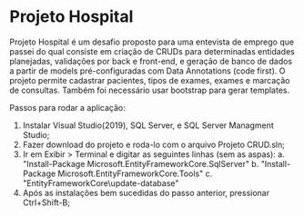 # Projeto Hospital

Projeto Hospital é um desafio proposto para uma entevista de emprego que passei do qual consiste em criação de CRUDs para determinadas entidades planejadas, validações por back e front-end, e geração de banco de dados a partir de models pré-configuradas com Data Annotations (code first).
O projeto permite cadastrar pacientes, tipos de exames, exames e marcação de consultas. Também foi necessário usar bootstrap para gerar templates.

Passos para rodar a aplicação:

1. Instalar Visual Studio(2019), SQL Server, e SQL Server Managment Studio;
2. Fazer download do projeto e roda-lo com o arquivo Projeto CRUD.sln;
3. Ir em Exibir > Terminal e digitar as seguintes linhas (sem as aspas):
  a. "Install-Package Microsoft.EntityFrameworkCore.SqlServer"
  b. "Install-Package Microsoft.EntityFrameworkCore.Tools"
  c. "EntityFrameworkCore\update-database"
4. Após as instalações bem sucedidas do passo anterior, pressionar Ctrl+Shift-B;
